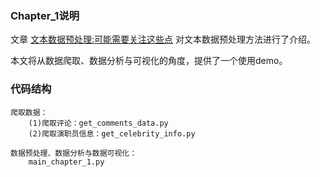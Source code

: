 ### Chapter_1说明

文章 [文本数据预处理:可能需要关注这些点](https://mp.weixin.qq.com/s/BlI5qj3LsfB6YEZAPrZGkw) 对文本数据预处理方法进行了介绍。

本文将从数据爬取、数据分析与可视化的角度，提供了一个使用demo。

### 代码结构
    爬取数据：
        (1)爬取评论：get_comments_data.py
        (2)爬取演职员信息：get_celebrity_info.py

    数据预处理、数据分析与数据可视化：
        main_chapter_1.py
